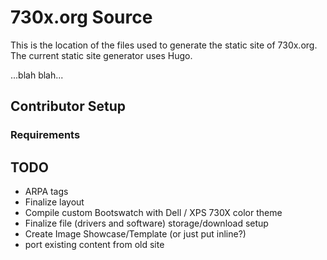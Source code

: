 # 730x.org Source

This is the location of the files used to generate the static site of 730x.org.  The current static site generator uses Hugo.

...blah blah...

## Contributor Setup

### Requirements

## TODO

* ARPA tags
* Finalize layout
* Compile custom Bootswatch with Dell / XPS 730X color theme
* Finalize file (drivers and software) storage/download setup
* Create Image Showcase/Template (or just put inline?)
* port existing content from old site
